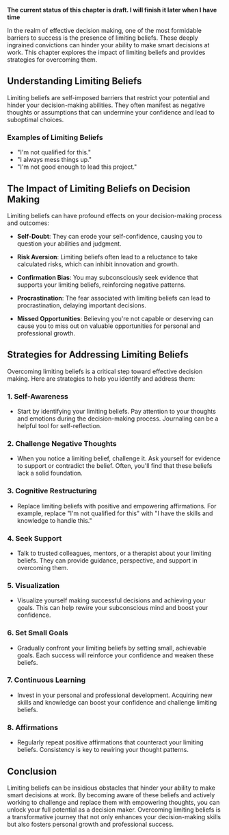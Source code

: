 **The current status of this chapter is draft. I will finish it later when I have time**

In the realm of effective decision making, one of the most formidable barriers to success is the presence of limiting beliefs. These deeply ingrained convictions can hinder your ability to make smart decisions at work. This chapter explores the impact of limiting beliefs and provides strategies for overcoming them.

**Understanding Limiting Beliefs**
----------------------------------

Limiting beliefs are self-imposed barriers that restrict your potential and hinder your decision-making abilities. They often manifest as negative thoughts or assumptions that can undermine your confidence and lead to suboptimal choices.

### **Examples of Limiting Beliefs**

* "I'm not qualified for this."
* "I always mess things up."
* "I'm not good enough to lead this project."

**The Impact of Limiting Beliefs on Decision Making**
-----------------------------------------------------

Limiting beliefs can have profound effects on your decision-making process and outcomes:

* **Self-Doubt**: They can erode your self-confidence, causing you to question your abilities and judgment.

* **Risk Aversion**: Limiting beliefs often lead to a reluctance to take calculated risks, which can inhibit innovation and growth.

* **Confirmation Bias**: You may subconsciously seek evidence that supports your limiting beliefs, reinforcing negative patterns.

* **Procrastination**: The fear associated with limiting beliefs can lead to procrastination, delaying important decisions.

* **Missed Opportunities**: Believing you're not capable or deserving can cause you to miss out on valuable opportunities for personal and professional growth.

**Strategies for Addressing Limiting Beliefs**
----------------------------------------------

Overcoming limiting beliefs is a critical step toward effective decision making. Here are strategies to help you identify and address them:

### **1. Self-Awareness**

* Start by identifying your limiting beliefs. Pay attention to your thoughts and emotions during the decision-making process. Journaling can be a helpful tool for self-reflection.

### **2. Challenge Negative Thoughts**

* When you notice a limiting belief, challenge it. Ask yourself for evidence to support or contradict the belief. Often, you'll find that these beliefs lack a solid foundation.

### **3. Cognitive Restructuring**

* Replace limiting beliefs with positive and empowering affirmations. For example, replace "I'm not qualified for this" with "I have the skills and knowledge to handle this."

### **4. Seek Support**

* Talk to trusted colleagues, mentors, or a therapist about your limiting beliefs. They can provide guidance, perspective, and support in overcoming them.

### **5. Visualization**

* Visualize yourself making successful decisions and achieving your goals. This can help rewire your subconscious mind and boost your confidence.

### **6. Set Small Goals**

* Gradually confront your limiting beliefs by setting small, achievable goals. Each success will reinforce your confidence and weaken these beliefs.

### **7. Continuous Learning**

* Invest in your personal and professional development. Acquiring new skills and knowledge can boost your confidence and challenge limiting beliefs.

### **8. Affirmations**

* Regularly repeat positive affirmations that counteract your limiting beliefs. Consistency is key to rewiring your thought patterns.

**Conclusion**
--------------

Limiting beliefs can be insidious obstacles that hinder your ability to make smart decisions at work. By becoming aware of these beliefs and actively working to challenge and replace them with empowering thoughts, you can unlock your full potential as a decision maker. Overcoming limiting beliefs is a transformative journey that not only enhances your decision-making skills but also fosters personal growth and professional success.
